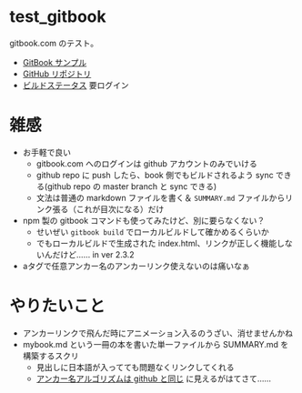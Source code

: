# test_gitbook
gitbook.com のテスト。

- [GitBook サンプル](https://stakiran.gitbooks.io/testbook_from_github/content/)
- [GitHub リポジトリ](https://github.com/stakiran/test_gitbook)
- [ビルドステータス](https://www.gitbook.com/book/stakiran/testbook_from_github/activity) 要ログイン

# 雑感
- お手軽で良い
  - gitbook.com へのログインは github アカウントのみでいける
  - github repo に push したら、book 側でもビルドされるよう sync できる(github repo の master branch と sync できる)
  - 文法は普通の markdown ファイルを書く＆ `SUMMARY.md` ファイルからリンク張る（これが目次になる）だけ
- npm 製の gitbook コマンドも使ってみたけど、別に要らなくない？
  - せいぜい `gitbook build` でローカルビルドして確かめるくらいか
  - でもローカルビルドで生成された index.html、リンクが正しく機能しないんだけど…… in ver 2.3.2
- aタグで任意アンカー名のアンカーリンク使えないのは痛いなぁ

# やりたいこと
- アンカーリンクで飛んだ時にアニメーション入るのうざい、消せませんかね
- mybook.md という一冊の本を書いた単一ファイルから SUMMARY.md を構築するスクリ
  - 見出しに日本語が入ってても問題なくリンクしてくれる
  - [アンカー名アルゴリズムは github と同じ](http://qiita.com/sta/items/9481c94e0fc36f27fa92) に見えるがはてさて……
